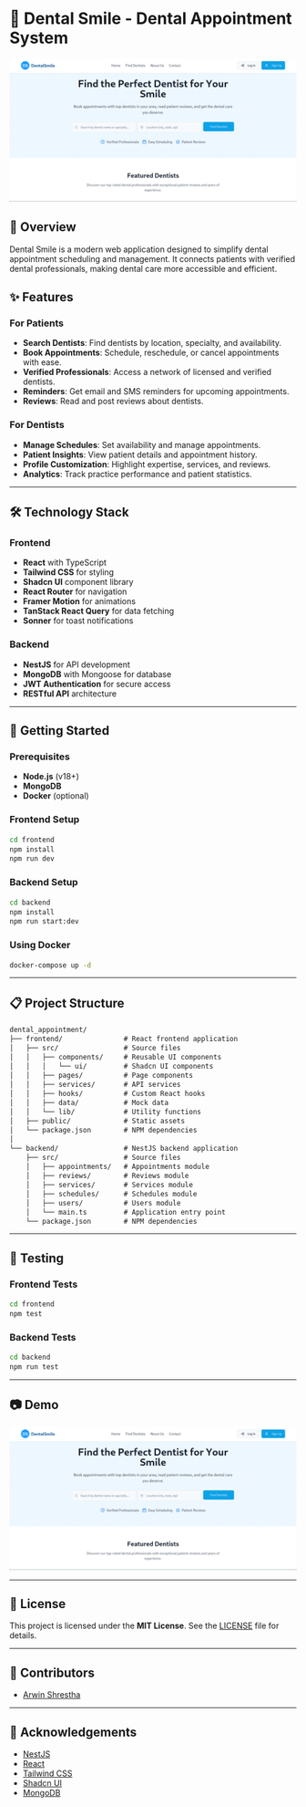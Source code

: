 # 🦷 Dental Smile - Dental Appointment System

![Dental Smile](frontend/public/og-image.png)

## 📖 Overview

Dental Smile is a modern web application designed to simplify dental appointment scheduling and management. It connects patients with verified dental professionals, making dental care more accessible and efficient.

## ✨ Features

### For Patients
- **Search Dentists**: Find dentists by location, specialty, and availability.
- **Book Appointments**: Schedule, reschedule, or cancel appointments with ease.
- **Verified Professionals**: Access a network of licensed and verified dentists.
- **Reminders**: Get email and SMS reminders for upcoming appointments.
- **Reviews**: Read and post reviews about dentists.

### For Dentists
- **Manage Schedules**: Set availability and manage appointments.
- **Patient Insights**: View patient details and appointment history.
- **Profile Customization**: Highlight expertise, services, and reviews.
- **Analytics**: Track practice performance and patient statistics.

---

## 🛠️ Technology Stack

### Frontend
- **React** with TypeScript
- **Tailwind CSS** for styling
- **Shadcn UI** component library
- **React Router** for navigation
- **Framer Motion** for animations
- **TanStack React Query** for data fetching
- **Sonner** for toast notifications

### Backend
- **NestJS** for API development
- **MongoDB** with Mongoose for database
- **JWT Authentication** for secure access
- **RESTful API** architecture

---

## 🚀 Getting Started

### Prerequisites
- **Node.js** (v18+)
- **MongoDB**
- **Docker** (optional)

### Frontend Setup
```bash
cd frontend
npm install
npm run dev
```

### Backend Setup
```bash
cd backend
npm install
npm run start:dev
```

### Using Docker
```bash
docker-compose up -d
```

---

## 📋 Project Structure

```
dental_appointment/
├── frontend/               # React frontend application
│   ├── src/                # Source files
│   │   ├── components/     # Reusable UI components
│   │   │   └── ui/         # Shadcn UI components
│   │   ├── pages/          # Page components
│   │   ├── services/       # API services
│   │   ├── hooks/          # Custom React hooks
│   │   ├── data/           # Mock data
│   │   └── lib/            # Utility functions
│   ├── public/             # Static assets
│   └── package.json        # NPM dependencies
│
└── backend/                # NestJS backend application
    ├── src/                # Source files
    │   ├── appointments/   # Appointments module
    │   ├── reviews/        # Reviews module
    │   ├── services/       # Services module
    │   ├── schedules/      # Schedules module
    │   ├── users/          # Users module
    │   └── main.ts         # Application entry point
    └── package.json        # NPM dependencies
```

---

## 🧪 Testing

### Frontend Tests
```bash
cd frontend
npm test
```

### Backend Tests
```bash
cd backend
npm run test
```

---

## 📷 Demo

![Demo](frontend/public/og-image.png)

---

## 📝 License

This project is licensed under the **MIT License**. See the [LICENSE](LICENSE) file for details.

---

## 👥 Contributors

- [Arwin Shrestha](https://github.com/sthaarwin)

---

## 🙏 Acknowledgements

- [NestJS](https://nestjs.com/)
- [React](https://reactjs.org/)
- [Tailwind CSS](https://tailwindcss.com/)
- [Shadcn UI](https://ui.shadcn.com/)
- [MongoDB](https://www.mongodb.com/)